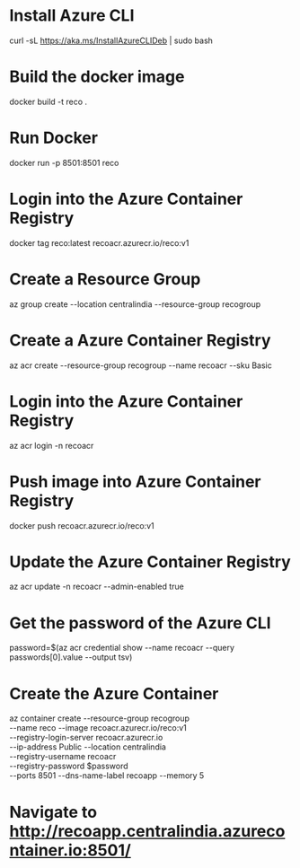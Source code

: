 # Install Azure CLI
curl -sL https://aka.ms/InstallAzureCLIDeb | sudo bash

# Build the docker image        
docker build -t reco .   

# Run Docker     
docker run -p 8501:8501 reco

# Login into the Azure Container Registry    
docker tag reco:latest recoacr.azurecr.io/reco:v1  

# Create a Resource Group          
az group create --location centralindia --resource-group recogroup 

# Create a Azure Container Registry    
az acr create --resource-group recogroup --name recoacr --sku Basic 

# Login into the Azure Container Registry     
az acr login -n recoacr   


# Push image into Azure Container Registry  
docker push recoacr.azurecr.io/reco:v1

# Update the  Azure Container Registry 
az acr update -n recoacr --admin-enabled true       

# Get the password of the Azure CLI   
password=$(az acr credential show --name recoacr --query passwords[0].value --output tsv)

# Create the Azure Container        
az container create  --resource-group recogroup  \
--name reco --image recoacr.azurecr.io/reco:v1  \
--registry-login-server recoacr.azurecr.io \
--ip-address Public  --location centralindia  \
--registry-username recoacr \
--registry-password $password  \
--ports 8501 --dns-name-label recoapp --memory 5

# Navigate to http://recoapp.centralindia.azurecontainer.io:8501/




